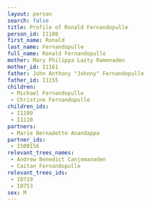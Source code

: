 ```yaml
---
layout: person
search: false
title: Profile of Ronald Fernandopulle
person_id: I1108
first_name: Ronald
last_name: Fernandopulle
full_name: Ronald Fernandopulle
mother: Mary Philippa Laity Ramenaden
mother_id: I1161
father: John Anthony "Johnny" Fernandopulle
father_id: I1155
children:
 - Michael Fernandopulle
 - Christine Fernandopulle
children_ids:
 - I1109
 - I1110
partners:
 - Marie Bernadette Anandappa
partner_ids:
 - I500156
relevant_trees_names:
 - Andrew Benedict Canjemanaden
 - Caitan Fernandopulle
relevant_trees_ids:
 - I0719
 - I0753
sex: M
---
```


